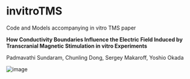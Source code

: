# invitroTMS
Code and Models accompanying in vitro TMS paper

<b>How Conductivity Boundaries Influence the Electric Field Induced by Transcranial Magnetic Stimulation in vitro Experiments</b>

Padmavathi Sundaram, Chunling Dong, Sergey Makaroff, Yoshio Okada

![image](https://github.com/padmasundaram/invitroTMS/assets/19610893/76c9c4cd-f3f0-4a75-8236-820d8c74b7d2)
